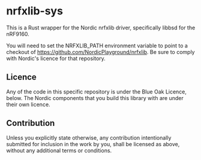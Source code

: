 # nrfxlib-sys

This is a Rust wrapper for the Nordic nrfxlib driver, specifically libbsd for the nRF9160.

You will need to set the NRFXLIB_PATH environment variable to point to a
checkout of https://github.com/NordicPlayground/nrfxlib. Be sure to comply
with Nordic's licence for that repository.

## Licence

Any of the code in this specific repository is under the Blue Oak Licence,
below. The Nordic components that you build this library with are under their
own licence.

## Contribution

Unless you explicitly state otherwise, any contribution intentionally
submitted for inclusion in the work by you, shall be licensed as above,
without any additional terms or conditions.
